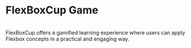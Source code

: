 # FlexBoxCup Game
<br>
FlexBoxCup offers a gamified learning experience where users can apply Flexbox concepts in a practical and engaging way.
